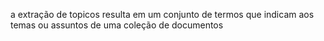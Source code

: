a extração de topicos resulta em um conjunto de termos que indicam aos temas ou assuntos de uma coleção de documentos
